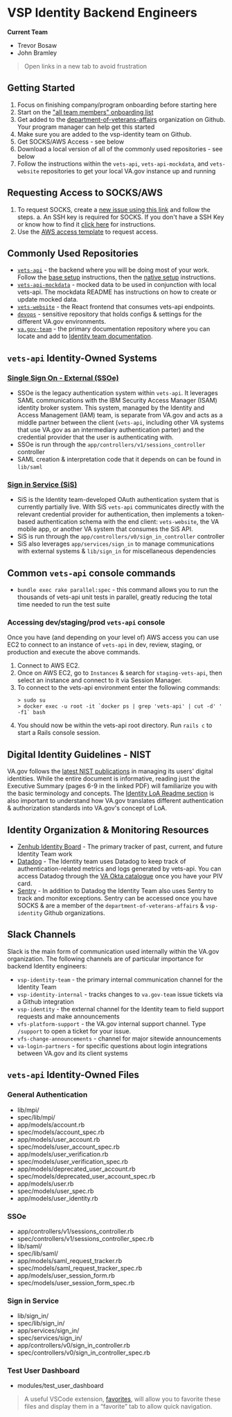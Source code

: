# VSP Identity Backend Engineers
__Current Team__ 
- Trevor Bosaw
- John Bramley

> Open links in a new tab to avoid frustration

## Getting Started

1. Focus on finishing company/program onboarding before starting here
2. Start on the ["all team members" onboarding list](https://github.com/department-of-veterans-affairs/va.gov-team/blob/master/products/identity/New%20Team%20Member%20Onboarding.md#onboarding-items-all-team-members)
3. Get added to the [department-of-veterans-affairs](https://github.com/department-of-veterans-affairs) organization on Github. Your program manager can help get this started
4. Make sure you are added to the vsp-identity team on Github.
5. Get SOCKS/AWS Access - see below
6. Download a local version of all of the commonly used repositories - see below
7. Follow the instructions within the `vets-api`, `vets-api-mockdata`, and `vets-website` repositories to get your local VA.gov instance up and running

## Requesting Access to SOCKS/AWS

1. To request SOCKS, create a [new issue using this link](https://github.com/department-of-veterans-affairs/va.gov-team/issues/new?assignees=&labels=external-request%2Coperations%2Cops-access-request&template=socks-access-request.yml&title=Access+for+%5Bindividual%5D) and follow the steps.
  a. An SSH key is required for SOCKS. If you don't have a SSH Key or know how to find it [click here](https://github.com/department-of-veterans-affairs/va.gov-team/blob/master/platform/engineering/internal-tools.md#create-ssh-public-key) for instructions.
2. Use the [AWS access template](https://github.com/department-of-veterans-affairs/va.gov-team/issues/new?assignees=&labels=external-request%2Coperations%2Cops-access-request&template=aws-access-request.yml&title=Access+for+%5Bindividual%5D) to request access.

## Commonly Used Repositories

- [`vets-api`](https://github.com/department-of-veterans-affairs/vets-api) - the backend where you will be doing most of your work. Follow the [base setup](https://github.com/department-of-veterans-affairs/vets-api#base-setup) instructions, then the [native setup](https://github.com/department-of-veterans-affairs/vets-api/blob/master/docs/setup/running_natively.md) instructions.
- [`vets-api-mockdata`](https://github.com/department-of-veterans-affairs/vets-api-mockdata) - mocked data to be used in conjunction with local vets-api. The mockdata README has instructions on how to create or update mocked data.
- [`vets-website`](https://github.com/department-of-veterans-affairs/vets-website) - the React frontend that consumes vets-api endpoints.
- [`devops`](https://github.com/department-of-veterans-affairs/devops) - sensitive repository that holds configs & settings for the different VA.gov environments.
- [`va.gov-team`](https://github.com/department-of-veterans-affairs/va.gov-team) - the primary documentation repository where you can locate and add to [Identity team documentation](https://github.com/department-of-veterans-affairs/va.gov-team/tree/master/products/identity).

## `vets-api` Identity-Owned Systems
### [Single Sign On - External (SSOe)](https://github.com/department-of-veterans-affairs/va.gov-team/tree/master/products/identity/sso)
- SSOe is the legacy authentication system within `vets-api`. It leverages SAML communications with the IBM Security Access Manager (ISAM) identity broker system. This system, managed by the Identity and Access Management (IAM) team, is separate from VA.gov and acts as a middle partner between the client (`vets-api`, including other VA systems that use VA.gov as an intermediary authentication parter) and the credential provider that the user is authenticating with.
- SSOe is run through the `app/controllers/v1/sessions_controller` controller
- SAML creation & interpretation code that it depends on can be found in `lib/saml`

### [Sign in Service (SiS)](https://github.com/department-of-veterans-affairs/va.gov-team/tree/master/products/identity/Sign-In%20Service)
- SiS is the Identity team-developed OAuth authentication system that is currently partially live. With SiS `vets-api` communicates directly with the relevant credential provider for authentication, then implements a token-based authentication schema with the end client: `vets-website`, the VA mobile app, or another VA system that consumes the SiS API.
- SiS is run through the `app/controllers/v0/sign_in_controller` controller
- SiS also leverages `app/services/sign_in` to manage communications with external systems & `lib/sign_in` for miscellaneous dependencies

## Common `vets-api` console commands
- `bundle exec rake parallel:spec` - this command allows you to run the thousands of vets-api unit tests in parallel, greatly reducing the total time needed to run the test suite
### Accessing dev/staging/prod `vets-api` console
Once you have (and depending on your level of) AWS access you can use EC2 to connect to an instance of `vets-api` in dev, review, staging, or production and execute the above commands.
1. Connect to AWS EC2.
2. Once on AWS EC2, go to `Instances` & search for `staging-vets-api`, then select an instance and connect to it via Session Manager.
3. To connect to the vets-api environment enter the following commands:
    ```
    > sudo su
    > docker exec -u root -it `docker ps | grep 'vets-api' | cut -d' ' -f1` bash
    ```
4. You should now be within the vets-api root directory. Run `rails c` to start a Rails console session.

## Digital Identity Guidelines - NIST
VA.gov follows the [latest NIST publications](https://nvlpubs.nist.gov/nistpubs/SpecialPublications/NIST.SP.800-63-3.pdf) in managing its users' digital identities. While the entire document is informative, reading just the Executive Summary (pages 6-9 in the linked PDF) will familiarize you with the basic terminology and concepts. The [Identity LoA Readme section](https://github.com/department-of-veterans-affairs/va.gov-team/tree/master/products/identity#understanding-loa) is also important to understand how VA.gov translates different authentication & authorization standards into VA.gov's concept of LoA.

## Identity Organization & Monitoring Resources
* [Zenhub Identity Board](https://app.zenhub.com/workspaces/identity-5f5bab705a94c9001ba33734/board?filterLogic=any&labels=identity,sso,sso%20launch,sso-login,sso-login-swarm,sso-post&repos=133843125,194202180,246683655&useDefaultFilterLogic=false) - The primary tracker of past, current, and future Identity Team work
* [Datadog](https://vagov.ddog-gov.com/) - The Identity team uses Datadog to keep track of authentication-related metrics and logs generated by vets-api. You can access Datadog through the [VA Okta catalogue](https://dots-va.okta.com/) once you have your PIV card.
* [Sentry](http://sentry.vfs.va.gov/organizations/vsp/issues) - In addition to Datadog the Identity Team also uses Sentry to track and monitor exceptions. Sentry can be accessed once you have SOCKS & are a member of the `department-of-veterans-affairs` & `vsp-identity` Github organizations.

## Slack Channels
Slack is the main form of communication used internally within the VA.gov organization. The following channels are of particular importance for backend Identity engineers:
* `vsp-identity-team` - the primary internal communication channel for the Identity Team
* `vsp-identity-internal` - tracks changes to `va.gov-team` issue tickets via a Github integration
* `vsp-identity` - the external channel for the Identity team to field support requests and make announcements
* `vfs-platform-support` - the VA.gov internal support channel. Type `/support` to open a ticket for your issue.
* `vfs-change-announcements` - channel for major sitewide announcements
* `va-login-partners` - for specific questions about login integrations between VA.gov and its client systems 

## `vets-api` Identity-Owned Files
### General Authentication
- lib/mpi/ 
- spec/lib/mpi/ 
- app/models/account.rb 
- spec/models/account_spec.rb 
- app/models/user_account.rb 
- spec/models/user_account_spec.rb 
- app/models/user_verification.rb 
- spec/models/user_verification_spec.rb 
- app/models/deprecated_user_account.rb 
- spec/models/deprecated_user_account_spec.rb 
- app/models/user.rb 
- spec/models/user_spec.rb 
- app/models/user_identity.rb 

### SSOe
- app/controllers/v1/sessions_controller.rb
- spec/controllers/v1/sessions_controller_spec.rb
- lib/saml/ 
- spec/lib/saml/ 
- app/models/saml_request_tracker.rb 
- spec/models/saml_request_tracker_spec.rb 
- app/models/user_session_form.rb 
- spec/models/user_session_form_spec.rb 

### Sign in Service
- lib/sign_in/ 
- spec/lib/sign_in/ 
- app/services/sign_in/ 
- spec/services/sign_in/ 
- app/controllers/v0/sign_in_controller.rb 
- spec/controllers/v0/sign_in_controller_spec.rb 

### Test User Dashboard
- modules/test_user_dashboard

> A useful VSCode extension, [favorites](https://marketplace.visualstudio.com/items?itemName=howardzuo.vscode-favorites), will allow you to favorite these files and display them in a “favorite” tab to allow quick navigation.



